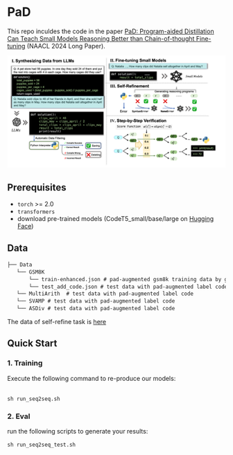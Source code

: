 # PaD

This repo inculdes the code in the paper [PaD: Program-aided Distillation Can Teach Small Models Reasoning Better
than Chain-of-thought Fine-tuning](https://arxiv.org/abs/2305.13888) (NAACL 2024 Long Paper).

![Main_figure](paper/figure_1.png)

## Prerequisites

- `torch` >= 2.0
- `transformers`
- download pre-trained models (CodeT5_small/base/large on [Hugging Face](https://huggingface.co/Salesforce))

## Data 

```markdown
├── Data
   └── GSM8K   
       └── train-enhanced.json # pad-augmented gsm8k training data by gpt-3.5-turbo
       └── test_add_code.json # test data with pad-augmented label code
   └── MultiArith  # test data with pad-augmented label code
   └── SVAMP # test data with pad-augmented label code
   └── ASDiv # test data with pad-augmented label code
```
The data of self-refine task is [here](https://huggingface.co/datasets/xuekai/pad_train)

## Quick Start

### 1. Training 

Execute the following command to re-produce our models: 

```shell

sh run_seq2seq.sh

```


### 2. Eval 

run the following scripts to generate your results: 

```shell
sh run_seq2seq_test.sh
```


